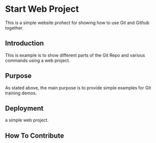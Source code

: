 # Start Web Project
This is a simple website prohect for showing how to use Git and Github together.

## Introduction
This is example is to show different parts of the Git Repo and various commands using a web project.

## Purpose

As stated above, the main purpose is to provide simple examples for Git training demos.
## Deployment

a simple web project.
## How To Contribute